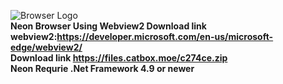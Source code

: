 ![Browser Logo](https://neongame.neoncorp.eu.org/Neon.png)<br>
**Neon Browser Using Webview2 Download link webview2:<a href="https://developer.microsoft.com/en-us/microsoft-edge/webview2/">https://developer.microsoft.com/en-us/microsoft-edge/webview2/</a>**
<br>
**Download link <a href="https://files.catbox.moe/c274ce.zip">https://files.catbox.moe/c274ce.zip</a>**<br>
**Neon Requrie .Net Framework 4.9 or newer**

